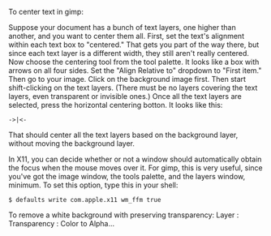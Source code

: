To center text in gimp:

Suppose your document has a bunch of text layers, one higher than another, and you want to center them all. First, set the text's alignment within each text box to "centered." That gets you part of the way there, but since each text layer is a different width, they still aren't really centered. Now choose the centering tool from the tool palette. It looks like a box with arrows on all four sides. Set the "Align Relative to" dropdown to "First item." Then go to your image. Click on the background image first. Then start shift-clicking on the text layers. (There must be no layers covering the text layers, even transparent or invisible ones.) Once all the text layers are selected, press the horizontal centering botton. It looks like this:

    ->|<- 

That should center all the text layers based on the background layer, without moving the background layer.



In X11, you can decide whether or not a window should automatically obtain the focus when the mouse moves over it. For gimp, this is very useful, since you've got the image window, the tools palette, and the layers window, minimum. To set this option, type this in your shell:

    $ defaults write com.apple.x11 wm_ffm true



To remove a white background with preserving transparency:
  Layer : Transparency : Color to Alpha...

